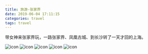 ```yaml
---
title: 旅游-张家界
date: 2019-06-04 17:11:15
categories: travel
tags: travel
---
```

带女神来张家界玩，一路张家界、凤凰古城、到长沙转了一天才回的上海。

<!-- more -->

![icon](./images/zhangjiajie/1.jpg)
![icon](./images/zhangjiajie/2.jpg)
![icon](./images/zhangjiajie/3.jpg)
![icon](./images/zhangjiajie/4.jpg)
![icon](./images/zhangjiajie/5.jpg)